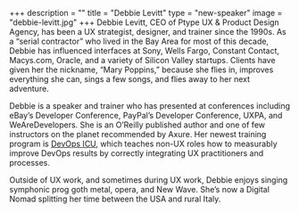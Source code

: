 +++
description = ""
title = "Debbie Levitt"
type = "new-speaker"
image = "debbie-levitt.jpg"
+++
Debbie Levitt, CEO of Ptype UX & Product Design Agency, has been a UX strategist, designer, and trainer since the 1990s. As a “serial contractor” who lived in the Bay Area for most of this decade, Debbie has influenced interfaces at Sony, Wells Fargo, Constant Contact, Macys.com, Oracle, and a variety of Silicon Valley startups. Clients have given her the nickname, “Mary Poppins,” because she flies in, improves everything she can, sings a few songs, and flies away to her next adventure.

Debbie is a speaker and trainer who has presented at conferences including eBay’s Developer Conference, PayPal’s Developer Conference, UXPA, and WeAreDevelopers. She is an O’Reilly published author and one of few instructors on the planet recommended by Axure. Her newest training program is [DevOps ICU](https://DevOps.ICU), which teaches non-UX roles how to measurably improve DevOps results by correctly integrating UX practitioners and processes.

Outside of UX work, and sometimes during UX work, Debbie enjoys singing symphonic prog goth metal, opera, and New Wave. She’s now a Digital Nomad splitting her time between the USA and rural Italy.